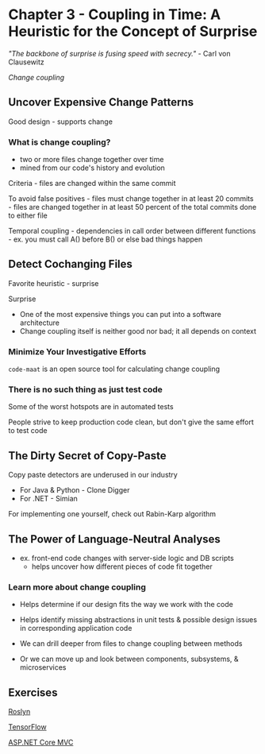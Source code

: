 # Chapter 3 - Coupling in Time: A Heuristic for the Concept of Surprise

*"The backbone of surprise is fusing speed with secrecy."* - Carl von Clausewitz

*Change coupling*

## Uncover Expensive Change Patterns

Good design - supports change

### What is change coupling?

- two or more files change together over time
- mined from our code's history and evolution

Criteria
    - files are changed within the same commit

To avoid false positives
    - files must change together in at least 20 commits
    - files are changed together in at least 50 percent of the total commits done to either file

Temporal coupling
    - dependencies in call order between different functions
    - ex. you must call A() before B() or else bad things happen

## Detect Cochanging Files

Favorite heuristic - surprise

Surprise
- One of the most expensive things you can put into a software architecture
- Change coupling itself is neither good nor bad; it all depends on context

### Minimize Your Investigative Efforts

`code-maat` is an open source tool for calculating change coupling

### There is no such thing as just test code

Some of the worst hotspots are in automated tests

People strive to keep production code clean, but don't give the same effort to test code

## The Dirty Secret of Copy-Paste

Copy paste detectors are underused in our industry

- For Java & Python - Clone Digger
- For .NET - Simian

For implementing one yourself, check out Rabin-Karp algorithm

## The Power of Language-Neutral Analyses

- ex. front-end code changes with server-side logic and DB scripts
    - helps uncover how different pieces of code fit together

### Learn more about change coupling

- Helps determine if our design fits the way we work with the code
- Helps identify missing abstractions in unit tests & possible design issues in corresponding application code

- We can drill deeper from files to change coupling between methods
- Or we can move up and look between components, subsystems, & microservices

## Exercises

[Roslyn](https://codescene.io/projects/1715/jobs/4299/results/code/temporal-coupling/by-commits)

[TensorFlow](https://codescene.io/projects/1714/jobs/4295/results/files/internal-temporal-coupling?file-name=tensorflow/tensorflow/contrib/layers/python/layers/layers.py)

[ASP.NET Core MVC](https://codescene.io/projects/1690/jobs/4245/results/code/temporal-coupling/by-commits)


